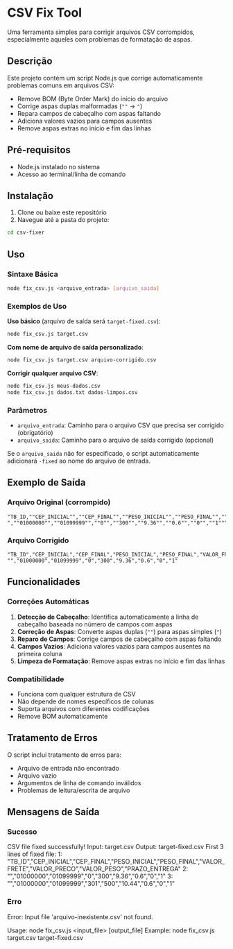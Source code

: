 # CSV Fix Tool

Uma ferramenta simples para corrigir arquivos CSV corrompidos, especialmente aqueles com problemas de formatação de aspas.

## Descrição

Este projeto contém um script Node.js que corrige automaticamente problemas comuns em arquivos CSV:

- Remove BOM (Byte Order Mark) do início do arquivo
- Corrige aspas duplas malformadas (`""` → `"`)
- Repara campos de cabeçalho com aspas faltando
- Adiciona valores vazios para campos ausentes
- Remove aspas extras no início e fim das linhas

## Pré-requisitos

- Node.js instalado no sistema
- Acesso ao terminal/linha de comando

## Instalação

1. Clone ou baixe este repositório
2. Navegue até a pasta do projeto:

```bash
cd csv-fixer
```

## Uso

### Sintaxe Básica

```bash
node fix_csv.js <arquivo_entrada> [arquivo_saida]
```

### Exemplos de Uso

**Uso básico** (arquivo de saída será `target-fixed.csv`):

```bash
node fix_csv.js target.csv
```

**Com nome de arquivo de saída personalizado**:

```bash
node fix_csv.js target.csv arquivo-corrigido.csv
```

**Corrigir qualquer arquivo CSV**:

```bash
node fix_csv.js meus-dados.csv
node fix_csv.js dados.txt dados-limpos.csv
```

### Parâmetros

- `arquivo_entrada`: Caminho para o arquivo CSV que precisa ser corrigido (obrigatório)
- `arquivo_saida`: Caminho para o arquivo de saída corrigido (opcional)

Se o `arquivo_saida` não for especificado, o script automaticamente adicionará `-fixed` ao nome do arquivo de entrada.

## Exemplo de Saída

### Arquivo Original (corrompido)

```csv
"TB_ID,""CEP_INICIAL"",""CEP_FINAL"",""PESO_INICIAL"",""PESO_FINAL"",""VALOR_FRETE"",""VALOR_PRECO"",""VALOR_PESO"",""PRAZO_ENTREGA"""
",""01000000"",""01099999"",""0"",""300"",""9.36"",""0.6"",""0"",""1"""
```

### Arquivo Corrigido

```csv
"TB_ID","CEP_INICIAL","CEP_FINAL","PESO_INICIAL","PESO_FINAL","VALOR_FRETE","VALOR_PRECO","VALOR_PESO","PRAZO_ENTREGA"
"","01000000","01099999","0","300","9.36","0.6","0","1"
```

## Funcionalidades

### Correções Automáticas

1. **Detecção de Cabeçalho**: Identifica automaticamente a linha de cabeçalho baseada no número de campos com aspas
2. **Correção de Aspas**: Converte aspas duplas (`""`) para aspas simples (`"`)
3. **Reparo de Campos**: Corrige campos de cabeçalho com aspas faltando
4. **Campos Vazios**: Adiciona valores vazios para campos ausentes na primeira coluna
5. **Limpeza de Formatação**: Remove aspas extras no início e fim das linhas

### Compatibilidade

- Funciona com qualquer estrutura de CSV
- Não depende de nomes específicos de colunas
- Suporta arquivos com diferentes codificações
- Remove BOM automaticamente

## Tratamento de Erros

O script inclui tratamento de erros para:

- Arquivo de entrada não encontrado
- Arquivo vazio
- Argumentos de linha de comando inválidos
- Problemas de leitura/escrita de arquivo

## Mensagens de Saída

### Sucesso

CSV file fixed successfully!
Input: target.csv
Output: target-fixed.csv
First 3 lines of fixed file:
1: "TB_ID","CEP_INICIAL","CEP_FINAL","PESO_INICIAL","PESO_FINAL","VALOR_FRETE","VALOR_PRECO","VALOR_PESO","PRAZO_ENTREGA"
2: "","01000000","01099999","0","300","9.36","0.6","0","1"
3: "","01000000","01099999","301","500","10.44","0.6","0","1"

### Erro

Error: Input file 'arquivo-inexistente.csv' not found.

Usage: node fix_csv.js <input_file> [output_file]
Example: node fix_csv.js target.csv target-fixed.csv
